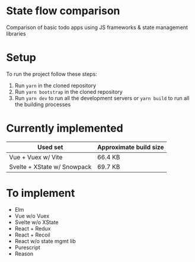 # State flow comparison

Comparison of basic todo apps using JS frameworks &amp; state management libraries

# Setup

To run the project follow these steps:

1. Run `yarn` in the cloned repository
2. Run `yarn bootstrap` in the cloned repository
3. Run `yarn dev` to run all the development servers or `yarn build` to run all
   the building processes

# Currently implemented

|Used set|Approximate build size|
|---|---|
|Vue + Vuex w/ Vite|66.4 KB|
|Svelte + XState w/ Snowpack|69.7 KB|

# To implement

- Elm
- Vue w/o Vuex
- Svelte w/o XState
- React + Redux
- React + Recoil
- React w/o state mgmt lib
- Purescript
- Reason
